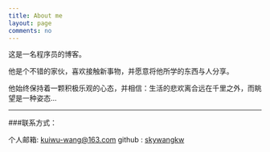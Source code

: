 ```yaml
---
title: About me
layout: page
comments: no
---
```



这是一名程序员的博客。

他是个不错的家伙，喜欢接触新事物，并愿意将他所学的东西与人分享。

他始终保持着一颗积极乐观的心态，并相信：生活的悲欢离合远在千里之外，而眺望是一种姿态...

----

###联系方式：        

个人邮箱: [kuiwu-wang@163.com](mailto:kuiwu-wang@163.com)
github : [skywangkw](https://github.com/wangkuiwu)        

